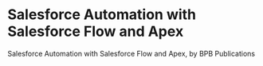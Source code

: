 # Salesforce Automation with Salesforce Flow and Apex
 Salesforce Automation with Salesforce Flow and Apex, by BPB Publications
